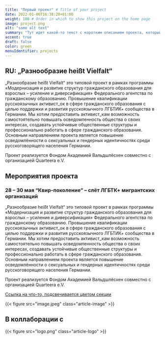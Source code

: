 ```yaml
---
title: "Первый проект" # Title of your project
date: 2022-01-06T16:38:20+01:00
weight: 100 # Order in which to show this project on the home page
image: project.png
alt: "some alt text"
summary: "Тут идет какой-то текст с коротким описанием проекта, который может быть и длинным, и которотким."
accent: true
draft: false
color: green
menuIdentifier: projects
---
```


## RU: „Разнообразие heißt Vielfalt“

„Разнообразие heißt Vielfalt“ это типовой проект в рамках программы «Модернизация и развитие структур гражданского образования для взрослых – усиление и диверсификация» Федерального агентства по гражданскому образованию. Провышение квалификации русскоязычных активист_ок в сфере гражданского образования с целью поддержки и развития русскоязычного ЛГБТИК+ сообщества в Германии. Мы хотим предоставить активист_кам возможность самостоятельно повышать осведомленность общества о своих интересах, создавать устойчивые общественные структуры и профессионально работать в сфере гражданского образования. Основным направлением проекта является повышение осведомлённости о сексуальных и гендерных идентичностях среди русскоговорящего населения Германии.

Проект реализуется Фондом Академией Вальдшлёсхен совместно с организацией Quarteera e.V.

## Мероприятия проекта

### 28 – 30 мая “Квир-поколение” – слёт ЛГБТК+ мигрантских организаций

„Разнообразие heißt Vielfalt“ это типовой проект в рамках программы «Модернизация и развитие структур гражданского образования для взрослых – усиление и диверсификация» Федерального агентства по гражданскому образованию. Провышение квалификации русскоязычных активист_ок в сфере гражданского образования с целью поддержки и развития русскоязычного ЛГБТИК+ сообщества в Германии. Мы хотим предоставить активист_кам возможность самостоятельно повышать осведомленность общества о своих интересах, создавать устойчивые общественные структуры и профессионально работать в сфере гражданского образования. Основным направлением проекта является повышение осведомлённости о сексуальных и гендерных идентичностях среди русскоговорящего населения Германии.

Проект реализуется Фондом Академией Вальдшлёсхен совместно с организацией Quarteera e.V.

[Ссылка на что-то, подсвечивается цветом секции](http://www.quarteera.de/)

{{< figure src="image.jpeg" class="article-image" >}}

## В коллаборации с

{{< figure src="logo.png" class="article-logo" >}}
